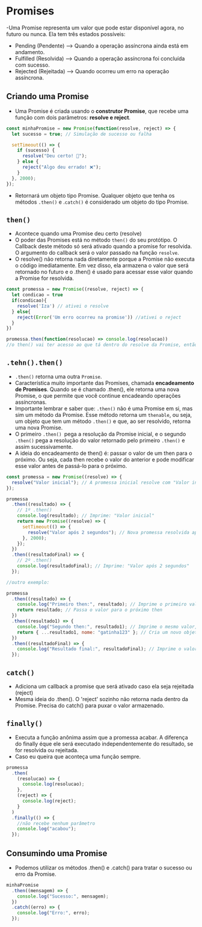 # Promises

-Uma Promise representa um valor que pode estar disponível agora, no futuro ou nunca. Ela tem três estados possíveis:

- Pending (Pendente) –> Quando a operação assíncrona ainda está em andamento.
- Fulfilled (Resolvida) –> Quando a operação assíncrona foi concluída com sucesso.
- Rejected (Rejeitada) –> Quando ocorreu um erro na operação assíncrona.

## Criando uma Promise

- Uma Promise é criada usando o **construtor Promise**, que recebe uma função com dois parâmetros: **resolve e reject**.

```js
const minhaPromise = new Promise(function(resolve, reject) => {
  let sucesso = true; // Simulação de sucesso ou falha

  setTimeout(() => {
    if (sucesso) {
      resolve("Deu certo! 🎉");
    } else {
      reject("Algo deu errado! ❌");
    }
  }, 2000);
});
```

- Retornará um objeto tipo Promise. Qualquer objeto que tenha os métodos `.then()` e .`catch()` é considerado um objeto do tipo Promise.

## `then()`

- Acontece quando uma Promise deu certo (resolve)
- O poder das Promises está no método `then()` do seu protótipo. O Callback deste método só será ativado quando a promise for resolvida. O argumento do callback será o valor passado na função `resolve`.
- O resolve() não retorna nada diretamente porque a Promise não executa o código imediatamente. Em vez disso, ela armazena o valor que será retornado no futuro e o .then() é usado para acessar esse valor quando a Promise for resolvida.

```js
const promessa = new Promise((resolve, reject) => {
  let condicao = true
  if(condicao){
    resolve('Iza') // ativei o resolve
  } else{
    reject(Error('Um erro ocorreu na promise')) //ativei o reject
  }
})

promessa.then(function(resolucao) => console.log(resolucao))
//o then() vai ter acesso ao que tá dentro do resolve da Promise, então ele puxa o que ta dentro do resolve e coloca dentro do argumento dele no callback.
```

## `.tehn().then()`

- `.then()` retorna uma outra `Promise`.
- Característica muito importante das Promises, chamada **encadeamento de Promises**. Quando se é chamado .then(), ele retorna uma nova Promise, o que permite que você continue encadeando operações assíncronas.
- Importante lembrar e saber que: `.then()` não é uma Promise em si, mas sim um método da Promise. Esse método retorna um `thenable`, ou seja, um objeto que tem um método `.then()` e que, ao ser resolvido, retorna uma nova Promise.
- O primeiro `.then() `pega a resolução da Promise inicial, e o segundo `.then()` pega a resolução do valor retornado pelo primeiro `.then()` e assim sucessivamente.
- A ideia do encadeamento de then() é: passar o valor de um then para o próximo. Ou seja, cada then recebe o valor do anterior e pode modificar esse valor antes de passá-lo para o próximo.

```js
const promessa = new Promise((resolve) => {
  resolve("Valor inicial"); // A promessa inicial resolve com "Valor inicial"
});

promessa
  .then((resultado) => {
    // 1º .then()
    console.log(resultado); // Imprime: "Valor inicial"
    return new Promise((resolve) => {
      setTimeout(() => {
        resolve("Valor após 2 segundos"); // Nova promessa resolvida após 2 segundos
      }, 2000);
    });
  })
  .then((resultadoFinal) => {
    // 2º .then()
    console.log(resultadoFinal); // Imprime: "Valor após 2 segundos"
  });

//outro exemplo:

promessa
  .then((resultado) => {
    console.log("Primeiro then:", resultado); // Imprime o primeiro valor resolvido
    return resultado; // Passa o valor para o próximo then
  })
  .then((resultado1) => {
    console.log("Segundo then:", resultado1); // Imprime o mesmo valor, ou pode modificá-lo
    return { ...resultado1, nome: "gatinha123" }; // Cria um novo objeto
  })
  .then((resultadoFinal) => {
    console.log("Resultado final:", resultadoFinal); // Imprime o valor final
  });
```

## `catch()`

- Adiciona um callback a promise que será ativado caso ela seja rejeitada (reject)
- Mesma ideia do .then(). O 'reject' sozinho não retorna nada dentro da Promise. Precisa do catch() para puxar o valor armazenado.

## `finally()`

- Executa a função anônima assim que a promessa acabar. A diferença do finally éque ele será executado independentemente do resultado, se for resolvida ou rejeitada.
- Caso eu queira que aconteça uma função sempre.

```js
promessa
  .then(
    (resolucao) => {
      console.log(resolucao);
    },
    (reject) => {
      console.log(reject);
    }
  )
  .finally(() => {
    //não recebe nenhum parâmetro
    console.log("acabou");
  });
```

## Consumindo uma Promise

- Podemos utilizar os métodos .then() e .catch() para tratar o sucesso ou erro da Promise.

```js
minhaPromise
  .then((mensagem) => {
    console.log("Sucesso:", mensagem);
  })
  .catch((erro) => {
    console.log("Erro:", erro);
  });
```
